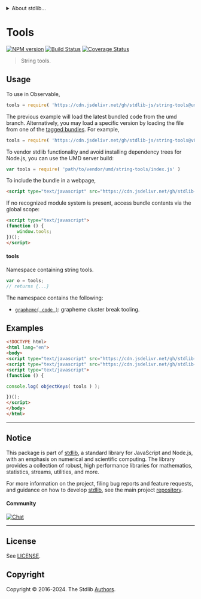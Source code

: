 <!--

@license Apache-2.0

Copyright (c) 2021 The Stdlib Authors.

Licensed under the Apache License, Version 2.0 (the "License");
you may not use this file except in compliance with the License.
You may obtain a copy of the License at

   http://www.apache.org/licenses/LICENSE-2.0

Unless required by applicable law or agreed to in writing, software
distributed under the License is distributed on an "AS IS" BASIS,
WITHOUT WARRANTIES OR CONDITIONS OF ANY KIND, either express or implied.
See the License for the specific language governing permissions and
limitations under the License.

-->


<details>
  <summary>
    About stdlib...
  </summary>
  <p>We believe in a future in which the web is a preferred environment for numerical computation. To help realize this future, we've built stdlib. stdlib is a standard library, with an emphasis on numerical and scientific computation, written in JavaScript (and C) for execution in browsers and in Node.js.</p>
  <p>The library is fully decomposable, being architected in such a way that you can swap out and mix and match APIs and functionality to cater to your exact preferences and use cases.</p>
  <p>When you use stdlib, you can be absolutely certain that you are using the most thorough, rigorous, well-written, studied, documented, tested, measured, and high-quality code out there.</p>
  <p>To join us in bringing numerical computing to the web, get started by checking us out on <a href="https://github.com/stdlib-js/stdlib">GitHub</a>, and please consider <a href="https://opencollective.com/stdlib">financially supporting stdlib</a>. We greatly appreciate your continued support!</p>
</details>

# Tools

[![NPM version][npm-image]][npm-url] [![Build Status][test-image]][test-url] [![Coverage Status][coverage-image]][coverage-url] <!-- [![dependencies][dependencies-image]][dependencies-url] -->

> String tools.



<section class="usage">

## Usage

To use in Observable,

```javascript
tools = require( 'https://cdn.jsdelivr.net/gh/stdlib-js/string-tools@umd/browser.js' )
```
The previous example will load the latest bundled code from the umd branch. Alternatively, you may load a specific version by loading the file from one of the [tagged bundles](https://github.com/stdlib-js/string-tools/tags). For example,

```javascript
tools = require( 'https://cdn.jsdelivr.net/gh/stdlib-js/string-tools@v0.2.1-umd/browser.js' )
```

To vendor stdlib functionality and avoid installing dependency trees for Node.js, you can use the UMD server build:

```javascript
var tools = require( 'path/to/vendor/umd/string-tools/index.js' )
```

To include the bundle in a webpage,

```html
<script type="text/javascript" src="https://cdn.jsdelivr.net/gh/stdlib-js/string-tools@umd/browser.js"></script>
```

If no recognized module system is present, access bundle contents via the global scope:

```html
<script type="text/javascript">
(function () {
    window.tools;
})();
</script>
```

#### tools

Namespace containing string tools.

```javascript
var o = tools;
// returns {...}
```

The namespace contains the following:

<!-- <toc pattern="*"> -->

<div class="namespace-toc">

-   <span class="signature">[`grapheme( code )`][@stdlib/string/tools/grapheme-cluster-break]</span><span class="delimiter">: </span><span class="description">grapheme cluster break tooling.</span>

</div>

<!-- </toc> -->

</section>

<!-- /.usage -->

<section class="examples">

## Examples

<!-- TODO: better examples -->

<!-- eslint no-undef: "error" -->

```html
<!DOCTYPE html>
<html lang="en">
<body>
<script type="text/javascript" src="https://cdn.jsdelivr.net/gh/stdlib-js/utils-keys@umd/browser.js"></script>
<script type="text/javascript" src="https://cdn.jsdelivr.net/gh/stdlib-js/string-tools@umd/browser.js"></script>
<script type="text/javascript">
(function () {

console.log( objectKeys( tools ) );

})();
</script>
</body>
</html>
```

</section>

<!-- /.examples -->

<!-- Section for related `stdlib` packages. Do not manually edit this section, as it is automatically populated. -->

<section class="related">

</section>

<!-- /.related -->

<!-- Section for all links. Make sure to keep an empty line after the `section` element and another before the `/section` close. -->


<section class="main-repo" >

* * *

## Notice

This package is part of [stdlib][stdlib], a standard library for JavaScript and Node.js, with an emphasis on numerical and scientific computing. The library provides a collection of robust, high performance libraries for mathematics, statistics, streams, utilities, and more.

For more information on the project, filing bug reports and feature requests, and guidance on how to develop [stdlib][stdlib], see the main project [repository][stdlib].

#### Community

[![Chat][chat-image]][chat-url]

---

## License

See [LICENSE][stdlib-license].


## Copyright

Copyright &copy; 2016-2024. The Stdlib [Authors][stdlib-authors].

</section>

<!-- /.stdlib -->

<!-- Section for all links. Make sure to keep an empty line after the `section` element and another before the `/section` close. -->

<section class="links">

[npm-image]: http://img.shields.io/npm/v/@stdlib/string-tools.svg
[npm-url]: https://npmjs.org/package/@stdlib/string-tools

[test-image]: https://github.com/stdlib-js/string-tools/actions/workflows/test.yml/badge.svg?branch=v0.2.1
[test-url]: https://github.com/stdlib-js/string-tools/actions/workflows/test.yml?query=branch:v0.2.1

[coverage-image]: https://img.shields.io/codecov/c/github/stdlib-js/string-tools/main.svg
[coverage-url]: https://codecov.io/github/stdlib-js/string-tools?branch=main

<!--

[dependencies-image]: https://img.shields.io/david/stdlib-js/string-tools.svg
[dependencies-url]: https://david-dm.org/stdlib-js/string-tools/main

-->

[chat-image]: https://img.shields.io/gitter/room/stdlib-js/stdlib.svg
[chat-url]: https://app.gitter.im/#/room/#stdlib-js_stdlib:gitter.im

[stdlib]: https://github.com/stdlib-js/stdlib

[stdlib-authors]: https://github.com/stdlib-js/stdlib/graphs/contributors

[umd]: https://github.com/umdjs/umd
[es-module]: https://developer.mozilla.org/en-US/docs/Web/JavaScript/Guide/Modules

[deno-url]: https://github.com/stdlib-js/string-tools/tree/deno
[deno-readme]: https://github.com/stdlib-js/string-tools/blob/deno/README.md
[umd-url]: https://github.com/stdlib-js/string-tools/tree/umd
[umd-readme]: https://github.com/stdlib-js/string-tools/blob/umd/README.md
[esm-url]: https://github.com/stdlib-js/string-tools/tree/esm
[esm-readme]: https://github.com/stdlib-js/string-tools/blob/esm/README.md
[branches-url]: https://github.com/stdlib-js/string-tools/blob/main/branches.md

[stdlib-license]: https://raw.githubusercontent.com/stdlib-js/string-tools/main/LICENSE

<!-- <toc-links> -->

[@stdlib/string/tools/grapheme-cluster-break]: https://github.com/stdlib-js/string-tools-grapheme-cluster-break/tree/umd

<!-- </toc-links> -->

</section>

<!-- /.links -->
